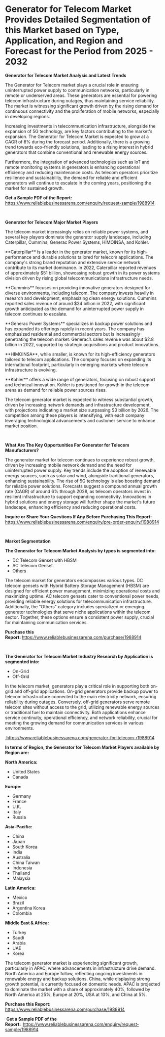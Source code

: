 <p><h1>Generator for Telecom Market Provides Detailed Segmentation of this Market based on Type, Application, and Region and Forecast for the Period from 2025 - 2032</h1></p><p><strong>Generator for Telecom Market Analysis and Latest Trends</strong></p>
<p><p>The Generator for Telecom market plays a crucial role in ensuring uninterrupted power supply to communication networks, particularly in remote or underserved areas. These generators are essential for powering telecom infrastructure during outages, thus maintaining service reliability. The market is witnessing significant growth driven by the rising demand for continuous connectivity and the proliferation of mobile networks, especially in developing regions.</p><p>Increasing investments in telecommunication infrastructure, alongside the expansion of 5G technology, are key factors contributing to the market's expansion. The Generator for Telecom Market is expected to grow at a CAGR of 8% during the forecast period. Additionally, there is a growing trend towards eco-friendly solutions, leading to a rising interest in hybrid generators that combine conventional and renewable energy sources.</p><p>Furthermore, the integration of advanced technologies such as IoT and remote monitoring systems in generators is enhancing operational efficiency and reducing maintenance costs. As telecom operators prioritize resilience and sustainability, the demand for reliable and efficient generators will continue to escalate in the coming years, positioning the market for sustained growth.</p></p>
<p><strong>Get a Sample PDF of the Report:&nbsp;</strong> <a href="https://www.reliablebusinessarena.com/enquiry/request-sample/1988914?utm_campaign=3060&utm_medium=2&utm_source=Github&utm_content=ia&utm_term=16042025&utm_id=generator-for-telecom">https://www.reliablebusinessarena.com/enquiry/request-sample/1988914</a></p>
<p>&nbsp;</p>
<p><strong>Generator for Telecom Major Market Players</strong></p>
<p><p>The telecom market increasingly relies on reliable power systems, and several key players dominate the generator supply landscape, including Caterpillar, Cummins, Generac Power Systems, HIMOINSA, and Kohler. </p><p>**Caterpillar** is a leader in the generator market, known for its high-performance and durable solutions tailored for telecom applications. The company's strong brand reputation and extensive service network contribute to its market dominance. In 2022, Caterpillar reported revenues of approximately $51 billion, showcasing robust growth in its power systems division driven by rising global telecommunications infrastructure needs.</p><p>**Cummins** focuses on providing innovative generators designed for diverse environments, including telecom. The company invests heavily in research and development, emphasizing clean energy solutions. Cummins reported sales revenue of around $24 billion in 2022, with significant growth anticipated as the demand for uninterrupted power supply in telecom continues to escalate.</p><p>**Generac Power Systems** specializes in backup power solutions and has expanded its offerings rapidly in recent years. The company has emphasized residential and commercial sectors but is increasingly penetrating the telecom market. Generac’s sales revenue was about $2.8 billion in 2022, supported by strategic acquisitions and product innovations.</p><p>**HIMOINSA**, while smaller, is known for its high-efficiency generators tailored to telecom applications. The company focuses on expanding its international footprint, particularly in emerging markets where telecom infrastructure is evolving.</p><p>**Kohler** offers a wide range of generators, focusing on robust support and technical innovation. Kohler is positioned for growth in the telecom arena as demand for reliable power sources rises.</p><p>The telecom generator market is expected to witness substantial growth, driven by increasing network demands and infrastructure development, with projections indicating a market size surpassing $3 billion by 2026. The competition among these players is intensifying, with each company leveraging technological advancements and customer service to enhance market position.</p></p>
<p>&nbsp;</p>
<p><strong>What Are The Key Opportunities For Generator for Telecom Manufacturers?</strong></p>
<p><p>The generator market for telecom continues to experience robust growth, driven by increasing mobile network demand and the need for uninterrupted power supply. Key trends include the adoption of renewable energy sources, such as solar and wind, alongside traditional generators, enhancing sustainability. The rise of 5G technology is also boosting demand for reliable power solutions. Forecasts suggest a compound annual growth rate (CAGR) of around 6% through 2028, as telecom operators invest in resilient infrastructure to support expanding connectivity. Innovations in hybrid solutions and energy storage will further shape the market's future landscape, enhancing efficiency and reducing operational costs.</p></p>
<p><strong>Inquire or Share Your Questions If Any Before Purchasing This Report:</strong> <a href="https://www.reliablebusinessarena.com/enquiry/pre-order-enquiry/1988914?utm_campaign=3060&utm_medium=2&utm_source=Github&utm_content=ia&utm_term=16042025&utm_id=generator-for-telecom">https://www.reliablebusinessarena.com/enquiry/pre-order-enquiry/1988914</a></p>
<p>&nbsp;</p>
<p><strong>Market Segmentation</strong></p>
<p><strong>The Generator for Telecom Market Analysis by types is segmented into:</strong></p>
<p><ul><li>DC Telecom Genset with HBSM</li><li>AC Telecom Genset</li><li>Others</li></ul></p>
<p><p>The telecom market for generators encompasses various types. DC telecom gensets with Hybrid Battery Storage Management (HBSM) are designed for efficient power management, minimizing operational costs and maximizing uptime. AC telecom gensets cater to conventional power needs, providing reliable energy solutions for telecommunication infrastructure. Additionally, the "Others" category includes specialized or emerging generator technologies that serve niche applications within the telecom sector. Together, these options ensure a consistent power supply, crucial for maintaining communication services.</p></p>
<p><strong>Purchase this Report:&nbsp;</strong><a href="https://www.reliablebusinessarena.com/purchase/1988914?utm_campaign=3060&utm_medium=2&utm_source=Github&utm_content=ia&utm_term=16042025&utm_id=generator-for-telecom">https://www.reliablebusinessarena.com/purchase/1988914</a></p>
<p>&nbsp;</p>
<p><strong>The Generator for Telecom Market Industry Research by Application is segmented into:</strong></p>
<p><ul><li>On-Grid</li><li>Off-Grid</li></ul></p>
<p><p>In the telecom market, generators play a critical role in supporting both on-grid and off-grid applications. On-grid generators provide backup power to telecom infrastructure connected to the main electricity network, ensuring reliability during outages. Conversely, off-grid generators serve remote telecom sites without access to the grid, utilizing renewable energy sources or traditional fuel to maintain connectivity. Both applications enhance service continuity, operational efficiency, and network reliability, crucial for meeting the growing demand for communication services in various environments.</p></p>
<p><a href="https://www.reliablebusinessarena.com/generator-for-telecom-r1988914?utm_campaign=3060&utm_medium=2&utm_source=Github&utm_content=ia&utm_term=16042025&utm_id=generator-for-telecom">&nbsp;https://www.reliablebusinessarena.com/generator-for-telecom-r1988914</a></p>
<p><strong>In terms of Region, the Generator for Telecom Market Players available by Region are:</strong></p>
<p>
    <p> <strong> North America: </strong>
        <ul>
            <li>United States</li>
            <li>Canada</li>
        </ul>
        </p> 
    <p> <strong> Europe: </strong>
        <ul>
            <li>Germany</li>
            <li>France</li>
            <li>U.K.</li>
            <li>Italy</li>
            <li>Russia</li>
        </ul>
        </p> 
    <p> <strong> Asia-Pacific: </strong>
        <ul>
            <li>China</li>
            <li>Japan</li>
            <li>South Korea</li>
            <li>India</li>
            <li>Australia</li>
            <li>China Taiwan</li>
            <li>Indonesia</li>
            <li>Thailand</li>
            <li>Malaysia</li>
        </ul>
        </p> 
    <p> <strong> Latin America: </strong>
        <ul>
            <li>Mexico</li>
            <li>Brazil</li>
            <li>Argentina Korea</li>
            <li>Colombia</li>
        </ul>
        </p> 
    <p> <strong> Middle East & Africa: </strong>
        <ul>
            <li>Turkey</li>
            <li>Saudi</li>
            <li>Arabia</li>
            <li>UAE</li>
            <li>Korea</li>
        </ul>
    </p>
    </p>
<p><p>The telecom generator market is experiencing significant growth, particularly in APAC, where advancements in infrastructure drive demand. North America and Europe follow, reflecting ongoing investments in renewable energy and backup solutions. China, while displaying strong growth potential, is currently focused on domestic needs. APAC is projected to dominate the market with a share of approximately 40%, followed by North America at 25%, Europe at 20%, USA at 10%, and China at 5%.</p></p>
<p><strong>Purchase this Report: </strong><a href="https://www.reliablebusinessarena.com/purchase/1988914?utm_campaign=3060&utm_medium=2&utm_source=Github&utm_content=ia&utm_term=16042025&utm_id=generator-for-telecom">https://www.reliablebusinessarena.com/purchase/1988914</a></p>
<p>&nbsp;<strong>Get a Sample PDF of the Report:&nbsp;&nbsp;</strong><a href="https://www.reliablebusinessarena.com/enquiry/request-sample/1988914?utm_campaign=3060&utm_medium=2&utm_source=Github&utm_content=ia&utm_term=16042025&utm_id=generator-for-telecom">https://www.reliablebusinessarena.com/enquiry/request-sample/1988914</a></p>
<p><strong></strong></p>
<p><p></p><p></p><p></p></p>